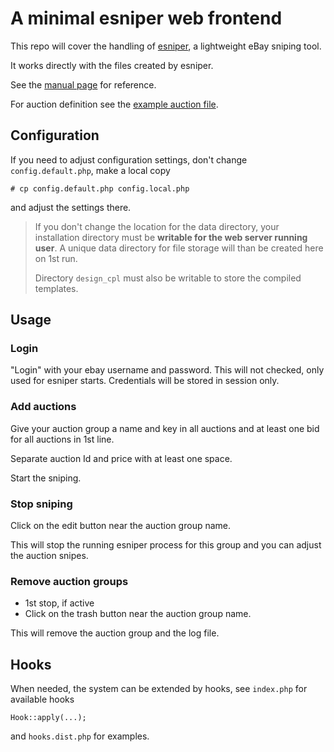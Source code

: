 # A minimal esniper web frontend

This repo will cover the handling of [esniper](http://esniper.sourceforge.net/),  a lightweight eBay sniping tool.

It works directly with the files created by esniper.

See the [manual page](http://esniper.sourceforge.net/esniper_man.html) for reference.

For auction definition see the [example auction file](http://esniper.sourceforge.net/sample_auction.txt).

## Configuration

If you need to adjust configuration settings, don't change `config.default.php`, make a local copy

    # cp config.default.php config.local.php

and adjust the settings there.

> If you don't change the location for the data directory, your installation directory must be **writable
> for the web server running user**. A unique data directory for file storage will than be created here on 1st run.
>
> Directory `design_cpl` must also be writable to store the compiled templates.

## Usage

### Login

"Login" with your ebay username and password.
This will not checked, only used for esniper starts.
Credentials will be stored in session only.

### Add auctions

Give your auction group a name and key in all auctions and at least one bid for all auctions in 1st line.

Separate auction Id and price with at least one space.

Start the sniping.

### Stop sniping

Click on the edit button near the auction group name.

This will stop the running esniper process for this group and you can adjust the auction snipes.

### Remove auction groups

  - 1st stop, if active
  - Click on the trash button near the auction group name.

This will remove the auction group and the log file.

## Hooks

When needed, the system can be extended by hooks, see `index.php` for available hooks

    Hook::apply(...);

and `hooks.dist.php` for examples.

